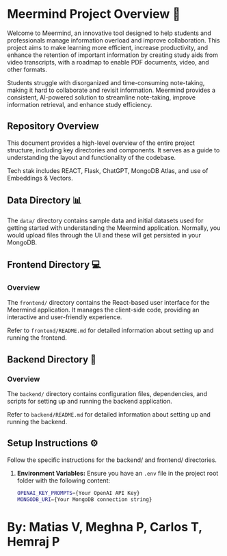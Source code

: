 
# Meermind Project Overview 🚀

Welcome to Meermind, an innovative tool designed to help students and professionals manage information overload and improve collaboration. This project aims to make learning more efficient, increase productivity, and enhance the retention of important information by creating study aids from video transcripts, with a roadmap to enable PDF documents, video, and other formats.

Students struggle with disorganized and time-consuming note-taking, making it hard to collaborate and revisit information. Meermind provides a consistent, AI-powered solution to streamline note-taking, improve information retrieval, and enhance study efficiency.

## Repository Overview 
This document provides a high-level overview of the entire project structure, including key directories and components. It serves as a guide to understanding the layout and functionality of the codebase.

Tech stak includes REACT, Flask, ChatGPT, MongoDB Atlas, and use of Embeddings & Vectors.

## Data Directory 📊
The `data/` directory contains sample data and initial datasets used for getting started with understanding the Meermind application. Normally, you would upload files through the UI and these will get persisted in your MongoDB.

## Frontend Directory 💻

### Overview
The `frontend/` directory contains the React-based user interface for the Meermind application. It manages the client-side code, providing an interactive and user-friendly experience.


Refer to `frontend/README.md` for detailed information about setting up and running the frontend.

## Backend Directory 🧩

### Overview
The `backend/` directory contains configuration files, dependencies, and scripts for setting up and running the backend application.

Refer to `backend/README.md` for detailed information about setting up and running the backend.

## Setup Instructions ⚙️

Follow the specific instructions for the backend/ and frontend/ directories. 

1. **Environment Variables:**
   Ensure you have an `.env` file in the project root folder with the following content:
   ```sh
   OPENAI_KEY_PROMPTS={Your OpenAI API Key}
   MONGODB_URI={Your MongoDB connection string}
   ```


# By: Matias V, Meghna P, Carlos T, Hemraj P
